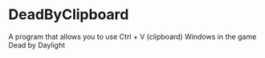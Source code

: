 # DeadByClipboard
A program that allows you to use Ctrl + V (clipboard) Windows in the game Dead by Daylight
